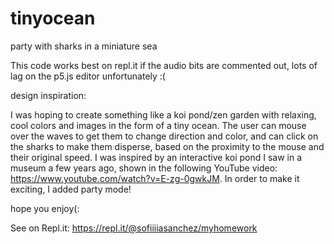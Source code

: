 # tinyocean
party with sharks in a miniature sea

This code works best on repl.it if the audio bits are commented out, lots of lag on the p5.js editor unfortunately :(

design inspiration:

I was hoping to create something like a koi pond/zen garden with relaxing, cool colors and images in the form of a tiny ocean.
The user can mouse over the waves to get them to change direction and color, and can click on the sharks to make them disperse, 
based on the proximity to the mouse and their original speed. I was inspired by an interactive koi pond I saw in a museum a few years ago, 
shown in the following YouTube video: https://www.youtube.com/watch?v=E-zg-0gwkJM. 
In order to make it exciting, I added party mode!

hope you enjoy(:

See on Repl.it: https://repl.it/@sofiiiiasanchez/myhomework
